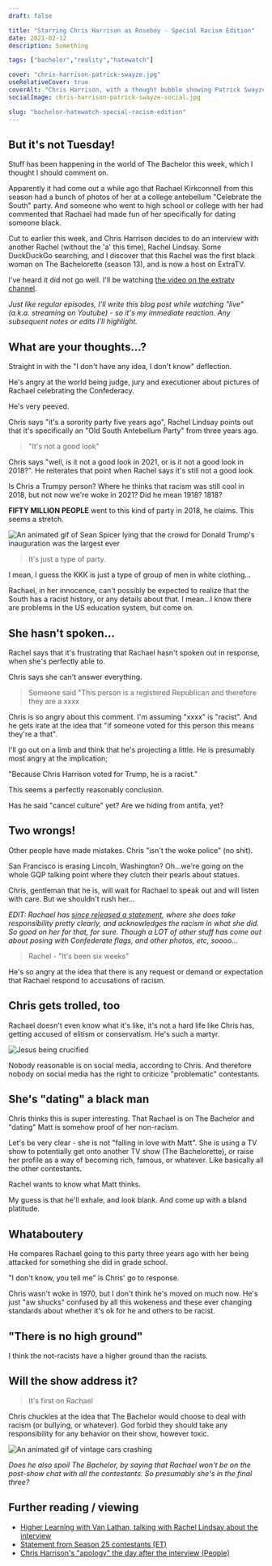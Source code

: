 ```yaml
---
draft: false

title: "Starring Chris Harrison as Roseboy - Special Racism Edition"
date: 2021-02-12
description: Something

tags: ["bachelor","reality","hatewatch"]

cover: "chris-harrison-patrick-swayze.jpg"
useRelativeCover: true
coverAlt: "Chris Harrison, with a thought bubble showing Patrick Swayze, and a speech bubble saying 'I'm not racist. I just jerk off to Patrick Swayze in Confederate gray."
socialImage: chris-harrison-patrick-swayze-social.jpg

slug: "bachelor-hatewatch-special-racism-edition"
---
```


## But it's not Tuesday!

Stuff has been happening in the world of The Bachelor this week, which I thought I should comment on. 

Apparently it had come out a while ago that Rachael Kirkconnell from this season had a bunch of photos of her at a college antebellum "Celebrate the South" party. And someone who went to high school or college with her had commented that Rachael had made fun of her specifically for dating someone black.

Cut to earlier this week, and Chris Harrison decides to do an interview with another Rachel (without the 'a' this time), Rachel Lindsay. Some DuckDuckGo searching, and I discover that this Rachel was the first black woman on The Bachelorette (season 13), and is now a host on ExtraTV.

I've heard it did not go well. I'll be watching [the video on the extratv channel](https://www.youtube.com/watch?v=9hmY1gSAuRk).

_Just like regular episodes, I'll write this blog post while watching "live" (a.k.a. streaming on Youtube) - so it's my immediate reaction. Any subsequent notes or edits I'll highlight._

## What are your thoughts...?

Straight in with the "I don't have any idea, I don't know" deflection.

He's angry at the world being judge, jury and executioner about pictures of Rachael celebrating the Confederacy.

He's very peeved.

Chris says "it's a sorority party five years ago", Rachel Lindsay points out that it's specifically an "Old South Antebellum Party" from three years ago. 

> "It's not a good look"

Chris says "well, is it not a good look in 2021, or is it not a good look in 2018?". He reiterates that point when Rachel says it's still not a good look.

Is Chris a Trumpy person? Where he thinks that racism was still cool in 2018, but not now we're woke in 2021? Did he mean 1918? 1818?

**FIFTY MILLION PEOPLE** went to this kind of party in 2018, he claims. This seems a stretch.

![An animated gif of Sean Spicer lying that the crowd for Donald Trump's inauguration was the largest ever](spicer-inauguration.gif)

> It's just a type of party. 

I mean, I guess the KKK is just a type of group of men in white clothing...

Rachael, in her innocence, can't possibly be expected to realize that the South has a racist history, or any details about that. I mean...I know there are problems in the US education system, but come on.

## She hasn't spoken...

Rachel says that it's frustrating that Rachael hasn't spoken out in response, when she's perfectly able to.

Chris says she can't answer everything. 

> Someone said "This person is a registered Republican and therefore they are a xxxx

Chris is so angry about this comment. I'm assuming "xxxx" is "racist". And he gets irate at the idea that "if someone voted for this person this means they're a that".

I'll go out on a limb and think that he's projecting a little. He is presumably most angry at the implication;

"Because Chris Harrison voted for Trump, he is a racist."

This seems a perfectly reasonably conclusion.

Has he said "cancel culture" yet? Are we hiding from antifa, yet?

## Two wrongs!

Other people have made mistakes. Chris "isn't the woke police" (no shit).

San Francisco is erasing Lincoln, Washington? Oh...we're going on the whole GQP talking point where they clutch their pearls about statues.

Chris, gentleman that he is, will wait for Rachael to speak out and will listen with care. But we shouldn't rush her...

_EDIT: Rachael has [since released a statement](https://www.usmagazine.com/celebrity-news/news/bachelors-rachael-kirkconnell-breaks-silence-on-racism-allegations/), where she does take responsibility pretty clearly, and acknowledges the racism in what she did. So good on her for that, for sure. Though a LOT of other stuff has come out about posing with Confederate flags, and other photos, etc, soooo..._

> Rachel - "It's been six weeks"

He's so angry at the idea that there is any request or demand or expectation that Rachael respond to accusations of racism.

## Chris gets trolled, too

Rachael doesn't even know what it's like, it's not a hard life like Chris has, getting accused of elitism or conservatism. He's such a martyr. 

![Jesus being crucified](martyr.jpg)

Nobody reasonable is on social media, according to Chris. And therefore nobody on social media has the right to criticize "problematic" contestants.

## She's "dating" a black man

Chris thinks this is super interesting. That Rachael is on The Bachelor and "dating" Matt is somehow proof of her non-racism.

Let's be very clear - she is not "falling in love with Matt". She is using a TV show to potentially get onto another TV show (The Bachelorette), or raise her profile as a way of becoming rich, famous, or whatever. Like basically all the other contestants.

Rachel wants to know what Matt thinks.

My guess is that he'll exhale, and look blank. And come up with a bland platitude.

## Whataboutery

He compares Rachael going to this party three years ago with her being attacked for something she did in grade school.

"I don't know, you tell me" is Chris' go to response. 

Chris wasn't woke in 1970, but I don't think he's moved on much now. He's just "aw shucks" confused by all this wokeness and these ever changing standards about whether it's ok for he and others to be racist.

## "There is no high ground"

I think the not-racists have a higher ground than the racists.

## Will the show address it?

> It's first on Rachael

Chris chuckles at the idea that The Bachelor would choose to deal with racism (or bullying, or whatever). God forbid they should take any responsibility for any behavior on their show, however toxic.

![An animated gif of vintage cars crashing](vintage-car-crash.gif)

_Does he also spoil The Bachelor, by saying that Rachael won't be on the post-show chat with all the contestants. So presumably she's in the final three?_

## Further reading / viewing

- [Higher Learning with Van Lathan, talking with Rachel Lindsay about the interview](https://www.youtube.com/watch?v=ln36XeP7qaQ)
- [Statement from Season 25 contestants (ET)](https://www.etonline.com/bachelor-season-25-contestants-unite-to-denounce-defense-of-racism-after-chris-harrison-interview)
- [Chris Harrison's "apology" the day after the interview (People)](https://people.com/tv/chris-harrison-apologizes-perpetuates-racism-addressing-bachelor-contestant-rachael-kirkconnell-controversy/)




